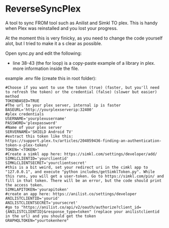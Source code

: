 # ReverseSyncPlex

A tool to sync FROM tool such as Anilist and Simkl TO plex. This is handy when Plex was reinstalled and you lost your progress.

At the moment this is very finicky, as you need to change the code yourself alot,  but I tried to make it a s clear as possible.

Open sync.py and edit the following:
- line 38-43 (the for loop) is a copy-paste example of a library in plex. more information inside the file.

example .env file (create this in root folder):
```
#Choose if you want to use the token (true) (faster, but you'll need to refresh the token) or the credential (false) (slower but easier) method
TOKENBASED=TRUE
#The url to your plex server, internal ip is faster
BASEURL='http://yourplexserverip:32400'
#plex credentials
USERNAME='yourplexusername'
PASSWORD='plexpassword'
#Name of your plex server
SERVERNAME='SHIELD Android TV'
#extract this token like this: https://support.plex.tv/articles/204059436-finding-an-authentication-token-x-plex-token/
TOKEN='<TOKEN>'
#Create a simkl app here: https://simkl.com/settings/developer/add/
SIMKLCLIENTID='yourclientid'
SIMKLCLIENTSECRET='yourclientsecret'
#this is a bit weird, set your redirect uri in the cimkl app to "127.0.0.1", and execute "python includes/getSimklToken.py". While this runs, you will get a user-token. Go to https://simkl.com/pin/ and fill in that token. There will be an error, but the code should print the access token.
SIMKLAPITOKEN='yourapitoken'
#create an app here: https://anilist.co/settings/developer
ANILISTCLIENTID='yourid'
ANILISTCLIENTSECRET='yoursecret'
#go to "https://anilist.co/api/v2/oauth/authorize?client_id={ANILISTCLIENTID}&response_type=token" (replace your anilistclientid in the url) and you should get the token
GRAPHQLTOKEN="yourtokenhere"
```
